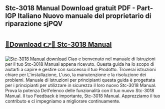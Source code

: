 ## Stc-3018 Manual Download gratuit PDF - Part-lGP Italiano Nuovo manuale del proprietario di riparazione sjPQV

# <h2><a href="http://dfbjl0c.blite.top/?on=Stc-3018+Manual">🔗Download 👉🔴 Stc-3018 Manual</a></h2>

[![Stc-3018 Manual download](https://i.imgur.com/lujVjoI.png)](http://dfbjl0c.blite.top/?on=Stc-3018+Manual)
Ciao e benvenuto nel manuale di Istruzioni per il tuo Stc-3018 Manual appena ricevuto. Questa guida ha lo scopo di aiutarti a capire e gestire con successo il tuo Prodotto. Troverai istruzioni chiare per L'installazione, L'uso, la manutenzione e la risoluzione dei problemi. Manuale di Istruzioni per principianti questa guida è progettata per i principianti per utilizzare in sicurezza il loro nuovo Stc-3018 Manual. Prova la potenza Dell'elenco delle funzionalità con il tuo nuovo Stc-3018 Manual. Il tuo Feedback è importante, Stc-3018 Manual. Apprezziamo il tuo contributo e ci impegniamo a migliorare continuamente.
